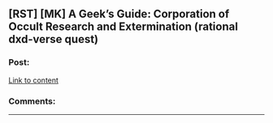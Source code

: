 ## [RST] [MK] A Geek’s Guide: Corporation of Occult Research and Extermination (rational dxd-verse quest)

### Post:

[Link to content](https://forums.spacebattles.com/threads/a-geeks-guide-corporation-of-occult-research-and-extermination.330378/)

### Comments:

---

